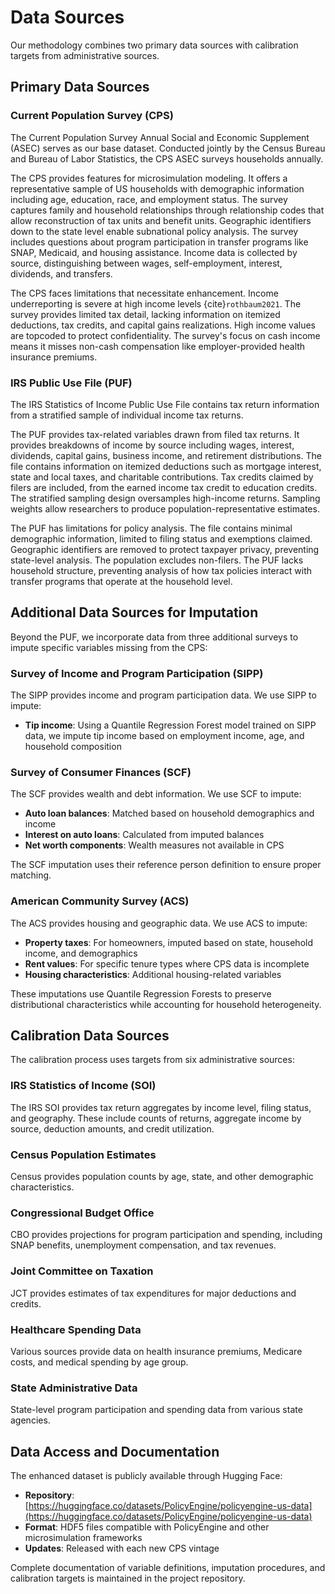 # Data Sources

Our methodology combines two primary data sources with calibration targets from administrative sources.

## Primary Data Sources

### Current Population Survey (CPS)

The Current Population Survey Annual Social and Economic Supplement (ASEC) serves as our base dataset. Conducted jointly by the Census Bureau and Bureau of Labor Statistics, the CPS ASEC surveys households annually.

The CPS provides features for microsimulation modeling. It offers a representative sample of US households with demographic information including age, education, race, and employment status. The survey captures family and household relationships through relationship codes that allow reconstruction of tax units and benefit units. Geographic identifiers down to the state level enable subnational policy analysis. The survey includes questions about program participation in transfer programs like SNAP, Medicaid, and housing assistance. Income data is collected by source, distinguishing between wages, self-employment, interest, dividends, and transfers.

The CPS faces limitations that necessitate enhancement. Income underreporting is severe at high income levels {cite}`rothbaum2021`. The survey provides limited tax detail, lacking information on itemized deductions, tax credits, and capital gains realizations. High income values are topcoded to protect confidentiality. The survey's focus on cash income means it misses non-cash compensation like employer-provided health insurance premiums.

### IRS Public Use File (PUF)

The IRS Statistics of Income Public Use File contains tax return information from a stratified sample of individual income tax returns.

The PUF provides tax-related variables drawn from filed tax returns. It provides breakdowns of income by source including wages, interest, dividends, capital gains, business income, and retirement distributions. The file contains information on itemized deductions such as mortgage interest, state and local taxes, and charitable contributions. Tax credits claimed by filers are included, from the earned income tax credit to education credits. The stratified sampling design oversamples high-income returns. Sampling weights allow researchers to produce population-representative estimates.

The PUF has limitations for policy analysis. The file contains minimal demographic information, limited to filing status and exemptions claimed. Geographic identifiers are removed to protect taxpayer privacy, preventing state-level analysis. The population excludes non-filers. The PUF lacks household structure, preventing analysis of how tax policies interact with transfer programs that operate at the household level.

## Additional Data Sources for Imputation

Beyond the PUF, we incorporate data from three additional surveys to impute specific variables missing from the CPS:

### Survey of Income and Program Participation (SIPP)

The SIPP provides income and program participation data. We use SIPP to impute:
- **Tip income**: Using a Quantile Regression Forest model trained on SIPP data, we impute tip income based on employment income, age, and household composition

### Survey of Consumer Finances (SCF)

The SCF provides wealth and debt information. We use SCF to impute:
- **Auto loan balances**: Matched based on household demographics and income
- **Interest on auto loans**: Calculated from imputed balances
- **Net worth components**: Wealth measures not available in CPS

The SCF imputation uses their reference person definition to ensure proper matching.

### American Community Survey (ACS)

The ACS provides housing and geographic data. We use ACS to impute:
- **Property taxes**: For homeowners, imputed based on state, household income, and demographics
- **Rent values**: For specific tenure types where CPS data is incomplete
- **Housing characteristics**: Additional housing-related variables

These imputations use Quantile Regression Forests to preserve distributional characteristics while accounting for household heterogeneity.

## Calibration Data Sources

The calibration process uses targets from six administrative sources:

### IRS Statistics of Income (SOI)

The IRS SOI provides tax return aggregates by income level, filing status, and geography. These include counts of returns, aggregate income by source, deduction amounts, and credit utilization.

### Census Population Estimates

Census provides population counts by age, state, and other demographic characteristics.

### Congressional Budget Office

CBO provides projections for program participation and spending, including SNAP benefits, unemployment compensation, and tax revenues.

### Joint Committee on Taxation

JCT provides estimates of tax expenditures for major deductions and credits.

### Healthcare Spending Data

Various sources provide data on health insurance premiums, Medicare costs, and medical spending by age group.

### State Administrative Data

State-level program participation and spending data from various state agencies.

## Data Access and Documentation

The enhanced dataset is publicly available through Hugging Face:
- **Repository**: [https://huggingface.co/datasets/PolicyEngine/policyengine-us-data](https://huggingface.co/datasets/PolicyEngine/policyengine-us-data)
- **Format**: HDF5 files compatible with PolicyEngine and other microsimulation frameworks
- **Updates**: Released with each new CPS vintage

Complete documentation of variable definitions, imputation procedures, and calibration targets is maintained in the project repository.